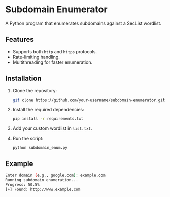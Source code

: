 # Subdomain Enumerator

A  Python program that enumerates subdomains against a SecList wordlist.

## Features
- Supports both `http` and `https` protocols.
- Rate-limiting handling.
- Multithreading for faster enumeration.

## Installation
1. Clone the repository:
    ```bash
    git clone https://github.com/your-username/subdomain-enumerator.git
    ```

2. Install the required dependencies:
    ```bash
    pip install -r requirements.txt
    ```

3. Add your custom wordlist in `list.txt`.

4. Run the script:
    ```bash
    python subdomain_enum.py
    ```

## Example
```bash
Enter domain (e.g., google.com): example.com
Running subdomain enumeration...
Progress: 50.5%
[+] Found: http://www.example.com

